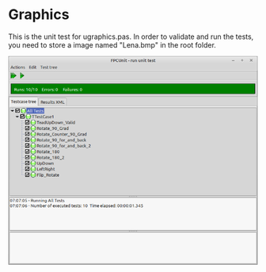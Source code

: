 # Graphics

This is the unit test for ugraphics.pas. In order to validate and run the tests, you need to store a image named "Lena.bmp" in the root folder.

![](preview.png)